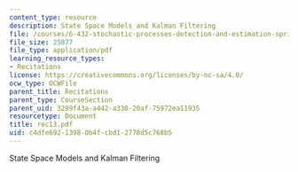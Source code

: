 ```yaml
---
content_type: resource
description: State Space Models and Kalman Filtering
file: /courses/6-432-stochastic-processes-detection-and-estimation-spring-2004/c4dfe69213980b4fcbd12778d5c768b5_rec13.pdf
file_size: 25877
file_type: application/pdf
learning_resource_types:
- Recitations
license: https://creativecommons.org/licenses/by-nc-sa/4.0/
ocw_type: OCWFile
parent_title: Recitations
parent_type: CourseSection
parent_uid: 3299f43a-a442-a330-20af-75972ea11935
resourcetype: Document
title: rec13.pdf
uid: c4dfe692-1398-0b4f-cbd1-2778d5c768b5
---
```

State Space Models and Kalman Filtering